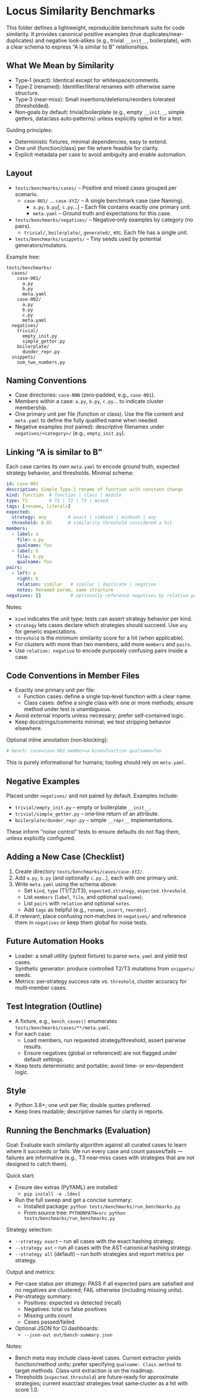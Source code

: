 # Locus Similarity Benchmarks

This folder defines a lightweight, reproducible benchmark suite for code similarity. It provides canonical positive examples (true duplicates/near-duplicates) and negative look‑alikes (e.g., trivial `__init__`, boilerplate), with a clear schema to express “A is similar to B” relationships.

## What We Mean by Similarity
- Type‑1 (exact): Identical except for whitespace/comments.
- Type‑2 (renamed): Identifier/literal renames with otherwise same structure.
- Type‑3 (near‑miss): Small insertions/deletions/reorders tolerated (thresholded).
- Non‑goals by default: trivial/boilerplate (e.g., empty `__init__`, simple getters, dataclass auto‑patterns) unless explicitly opted in for a test.

Guiding principles:
- Deterministic fixtures, minimal dependencies, easy to extend.
- One unit (function/class) per file where feasible for clarity.
- Explicit metadata per case to avoid ambiguity and enable automation.

## Layout
- `tests/benchmarks/cases/` – Positive and mixed cases grouped per scenario.
  - `case-001/` … `case-XYZ/` – A single benchmark case (see Naming).
    - `a.py`, `b.py`[, `c.py`…] – Each file contains exactly one primary unit.
    - `meta.yaml` – Ground truth and expectations for this case.
- `tests/benchmarks/negatives/` – Negative‑only examples by category (no pairs).
  - `trivial/`, `boilerplate/`, `generated/`, etc. Each file has a single unit.
- `tests/benchmarks/snippets/` – Tiny seeds used by potential generators/mutators.

Example tree:

```
tests/benchmarks/
  cases/
    case-001/
      a.py
      b.py
      meta.yaml
    case-002/
      a.py
      b.py
      c.py
      meta.yaml
  negatives/
    trivial/
      empty_init.py
      simple_getter.py
    boilerplate/
      dunder_repr.py
  snippets/
    sum_two_numbers.py
```

## Naming Conventions
- Case directories: `case-NNN` (zero‑padded, e.g., `case-001`).
- Members within a case: `a.py`, `b.py`, `c.py`… to indicate cluster membership.
- One primary unit per file (function or class). Use the file content and `meta.yaml` to define the fully qualified name when needed.
- Negative examples (not paired): descriptive filenames under `negatives/<category>/` (e.g., `empty_init.py`).

## Linking “A is similar to B”
Each case carries its own `meta.yaml` to encode ground truth, expected strategy behavior, and thresholds. Minimal schema:

```yaml
id: case-001
description: Simple Type-2 rename of function with constant change
kind: function  # function | class | module
type: T2        # T1 | T2 | T3 | mixed
tags: [rename, literals]
expected:
  strategy: any        # exact | simhash | minhash | any
  threshold: 0.85      # similarity threshold considered a hit
members:
  - label: a
    file: a.py
    qualname: foo
  - label: b
    file: b.py
    qualname: foo
pairs:
  - left: a
    right: b
    relation: similar   # similar | duplicate | negative
    notes: Renamed param, same structure
negatives: []           # optionally reference negatives by relative path
```

Notes:
- `kind` indicates the unit type; tests can assert strategy behavior per kind.
- `strategy` lets cases declare which strategies should succeed. Use `any` for generic expectations.
- `threshold` is the minimum similarity score for a hit (when applicable).
- For clusters with more than two members, add more `members` and `pairs`.
- Use `relation: negative` to encode purposely confusing pairs inside a case.

## Code Conventions in Member Files
- Exactly one primary unit per file:
  - Function cases: define a single top‑level function with a clear name.
  - Class cases: define a single class with one or more methods; ensure method under test is unambiguous.
- Avoid external imports unless necessary; prefer self‑contained logic.
- Keep docstrings/comments minimal; we test stripping behavior elsewhere.

Optional inline annotation (non‑blocking):
```python
# bench: case=case-001 member=a kind=function qualname=foo
```
This is purely informational for humans; tooling should rely on `meta.yaml`.

## Negative Examples
Placed under `negatives/` and not paired by default. Examples include:
- `trivial/empty_init.py` – empty or boilerplate `__init__`.
- `trivial/simple_getter.py` – one‑line return of an attribute.
- `boilerplate/dunder_repr.py` – simple `__repr__` implementations.

These inform “noise control” tests to ensure defaults do not flag them, unless explicitly configured.

## Adding a New Case (Checklist)
1) Create directory `tests/benchmarks/cases/case-XYZ/`.
2) Add `a.py`, `b.py` (and optionally `c.py`…), each with one primary unit.
3) Write `meta.yaml` using the schema above:
   - Set `kind`, `type` (T1/T2/T3), `expected.strategy`, `expected.threshold`.
   - List `members` (`label`, `file`, and optional `qualname`).
   - List `pairs` with `relation` and optional `notes`.
   - Add `tags` as helpful (e.g., `rename`, `insert`, `reorder`).
4) If relevant, place confusing non‑matches in `negatives/` and reference them in `negatives` or keep them global for noise tests.

## Future Automation Hooks
- Loader: a small utility (pytest fixture) to parse `meta.yaml` and yield test cases.
- Synthetic generator: produce controlled T2/T3 mutations from `snippets/` seeds.
- Metrics: per‑strategy success rate vs. `threshold`, cluster accuracy for multi‑member cases.

## Test Integration (Outline)
- A fixture, e.g., `bench_cases()` enumerates `tests/benchmarks/cases/**/meta.yaml`.
- For each case:
  - Load members, run requested strategy/threshold, assert pairwise results.
  - Ensure negatives (global or referenced) are not flagged under default settings.
- Keep tests deterministic and portable; avoid time‑ or env‑dependent logic.

## Style
- Python 3.8+; one unit per file; double quotes preferred.
- Keep lines readable; descriptive names for clarity in reports.

## Running the Benchmarks (Evaluation)

Goal: Evaluate each similarity algorithm against all curated cases to learn where it succeeds or fails. We run every case and count passes/fails — failures are informative (e.g., T3 near‑miss cases with strategies that are not designed to catch them).

Quick start:
- Ensure dev extras (PyYAML) are installed:
  - `pip install -e .[dev]`
- Run the full sweep and get a concise summary:
  - Installed package: `python tests/benchmarks/run_benchmarks.py`
  - From source tree: `PYTHONPATH=src python tests/benchmarks/run_benchmarks.py`

Strategy selection:
- `--strategy exact` – run all cases with the exact hashing strategy.
- `--strategy ast` – run all cases with the AST‑canonical hashing strategy.
- `--strategy all` (default) – run both strategies and report metrics per strategy.

Output and metrics:
- Per‑case status per strategy: PASS if all expected pairs are satisfied and no negatives are clustered; FAIL otherwise (including missing units).
- Per‑strategy summary:
  - Positives: expected vs detected (recall)
  - Negatives: total vs false positives
  - Missing units count
  - Cases passed/failed
- Optional JSON for CI dashboards:
  - `--json-out out/bench-summary.json`

Notes:
- Bench meta may include class‑level cases. Current extractor yields function/method units; prefer specifying `qualname: Class.method` to target methods. Class‑unit extraction is on the roadmap.
- Thresholds (`expected.threshold`) are future‑ready for approximate strategies; current exact/ast strategies treat same‑cluster as a hit with score 1.0.
